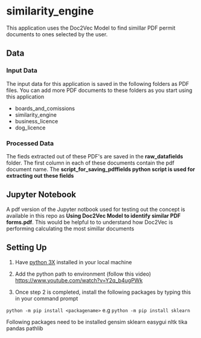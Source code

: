 # similarity_engine
This application uses the Doc2Vec Model to find simillar PDF permit documents to ones selected by the user.

## Data

### Input Data  
The input data for this application is saved in the following folders as PDF files. You can add more PDF documents to these folders as you start using this application
- boards_and_comissions
- similarity_engine
- business_licence
- dog_licence

### Processed Data
The fieds extracted out of these PDF's are saved in the **raw_datafields** folder. The first column in each of these documents contain the pdf document name. The **script_for_saving_pdffields
python script is used for extracting out these fields**

## Jupyter Notebook
A pdf version of the Jupyter notbook used for testing out the concept is available in this repo as  **Using Doc2Vec Model to identify similar PDF forms.pdf**. This would be helpful to to understand how Doc2Vec is performing calculating the most simillar documents

## Setting Up
1. Have [python 3X](https://www.python.org/) installed in your local machine

2. Add the python path to environment (follow this video)
    https://www.youtube.com/watch?v=Y2q_b4ugPWk
3. Once step 2 is completed, install the following packages by typing this in your command prompt

`python -m pip install <packagename>`
e.g
`python -m pip install sklearn`

Following packages need to be installed
gensim 
sklearn
easygui
nltk
tika 
pandas
pathlib
